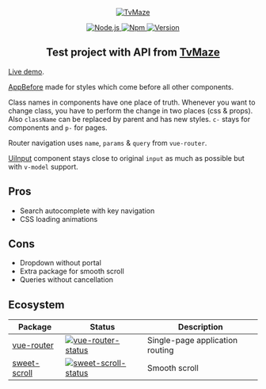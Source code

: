 <p align="center">
  <a href="http://tvmaze.webmaho.com/">
    <img src="https://static.tvmaze.com/images/tvm-header-logo.png" alt="TvMaze">
  </a>
</p>

<p align="center">
  <a href="https://nodejs.org/en/">
    <img src="https://img.shields.io/badge/Node.js-v14.16.0-339933" alt="Node.js">
  </a>
  <a href="https://npmjs.com/">
    <img src="https://img.shields.io/badge/npm-v6.14.11-CB3837" alt="Npm">
  </a>
  <a href="https://vuejs.org/">
    <img src="https://img.shields.io/badge/Vue.js-v2.6.11-4FC08D" alt="Version">
  </a>
</p>

<h2 align="center">Test project with API from <a href="https://www.tvmaze.com/">TvMaze</a></h2>

[Live demo](http://tvmaze.webmaho.com/).

[AppBefore](src/components/App/Before.vue) made for styles which come before all other components.

Class names in components have one place of truth. Whenever you want to change class, you have to perform the change in two places (css & props). Also `className` can be replaced by parent and has new styles. `c-` stays for components and `p-` for pages.</p>

Router navigation uses `name`, `params` & `query` from `vue-router`.

[UiInput](src/components/Ui/Input.vue) component stays close to original `input` as much as possible but with `v-model` support.

## Pros

- Search autocomplete with key navigation
- CSS loading animations

## Cons

- Dropdown without portal
- Extra package for smooth scroll
- Queries without cancellation

## Ecosystem

| Package        | Status                                         | Description                     |
| -------------- | ---------------------------------------------- | ------------------------------- |
| [vue-router]   | [![vue-router-status]][vue-router-package]     | Single-page application routing |
| [sweet-scroll] | [![sweet-scroll-status]][sweet-scroll-package] | Smooth scroll                   |

[vue-router]: https://www.npmjs.com/package/vue-router
[vue-router-status]: https://img.shields.io/npm/v/vue-router.svg
[vue-router-package]: https://npmjs.com/package/vue-router
[sweet-scroll]: https://www.npmjs.com/package/sweet-scroll
[sweet-scroll-status]: https://img.shields.io/npm/v/sweet-scroll.svg
[sweet-scroll-package]: https://npmjs.com/package/sweet-scroll
